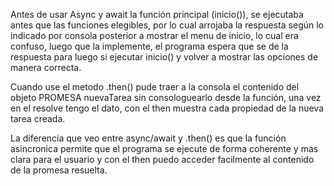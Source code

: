 Antes de usar Async y await la función principal (inicio()), se ejecutaba antes que las funciones elegibles, por lo cual arrojaba la respuesta según lo indicado por consola posterior a mostrar el menu de inicio, lo cual era confuso, luego que la implemente, el programa espera que se de la respuesta para luego si ejecutar inicio() y volver a mostrar las opciones de manera correcta.

Cuando use el metodo .then() pude traer a la consola el contenido del objeto PROMESA nuevaTarea sin consologuearlo desde la función, una vez en el resolve tengo el dato, con el then muestra cada propiedad de la nueva tarea creada.

La diferencia que veo entre async/await y .then() es que la función asincronica permite que el programa se ejecute de forma coherente y mas clara para el usuario y con el then puedo acceder facilmente al contenido de la promesa resuelta.
